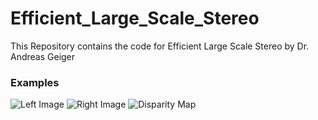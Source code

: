 # Efficient_Large_Scale_Stereo
This Repository contains the code for Efficient Large Scale Stereo by Dr. Andreas Geiger

### Examples
![Left Image](https://github.com/rayush7/Efficient_Large_Scale_Stereo/blob/master/elas_ros/view1.png)
![Right Image](https://github.com/rayush7/Efficient_Large_Scale_Stereo/blob/master/elas_ros/view5.png)
![Disparity Map](https://github.com/rayush7/Efficient_Large_Scale_Stereo/blob/master/elas_ros/view1_disp.png)
